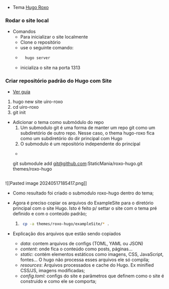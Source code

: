 
- Tema [Hugo Roxo](https://themes.gohugo.io/themes/roxo-hugo/)

### Rodar o site local 
- Comandos
    - Para inicializar o site localmente
    - Clone o repositório
    - use o seguinte comando:
	- ```bash 
        hugo server
        ```
    - inicializa o site na porta 1313
    
### Criar repositório padrão do Hugo com Site
    
- [Ver guia](https://medium.com/@kiaeisinga/publishing-a-hugo-website-with-the-papermod-theme-to-gitlab-pages-efb9c7ae102e)
1. hugo new site uiro-roxo
2. cd uiro-roxo
3. git init


- Adicionar o tema como submódulo do repo
    1. Um submodulo git é uma forma de manter um repo git como um subdiretório de outro repo. Nesse caso, o thema hugo-roxo fica como um subdiretório do dir principal com Hugo
    2. O submodulo é um repositório independente do principal
    -  ```bash
    git submodule add git@github.com:StaticMania/roxo-hugo.git themes/roxo-hugo
    ```
![[Pasted image 20240517185417.png]]

- Como resultado foi criado o submodulo roxo-hugo dentro do tema;

- Agora é preciso copiar os arquivos do ExampleSite para o diretório principal com o site Hugo. Isto é feito p/ settar o site com o tema pré definido e com o conteúdo padrão;
    1. ```bash
        cp -a themes/roxo-hugo/exampleSite/* .
        ```

- Explicação dos arquivos que estão sendo copiados
    - *data*: contem arquivos de configs (TOML, YAML ou JSON)
    - *content*: onde fica o conteúdo como posts, páginas...
    - *static*: contém elementos estáticos como imagens, CSS, JavaScript, fontes... O hugo não processa esses arquivos ele só compila;
    - *resources*: Arquivos processados e cache do Hugo. Ex minified CSS/JS, imagens modificadas;
    - *config.toml:* configs do site e parâmetros que definem como o site é construido e como ele se comporta;
        
